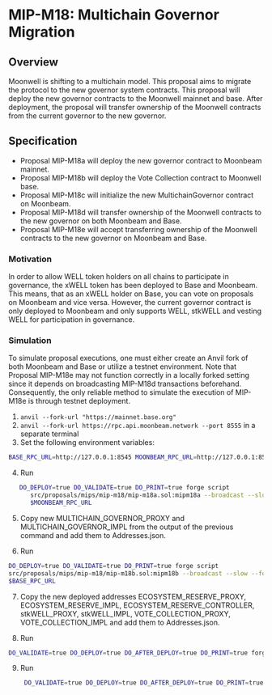 # MIP-M18: Multichain Governor Migration

## Overview

Moonwell is shifting to a multichain model. This proposal aims to migrate the
protocol to the new governor system contracts. This proposal will deploy the new
governor contracts to the Moonwell mainnet and base. After deployment, the
proposal will transfer ownership of the Moonwell contracts from the current
governor to the new governor.

## Specification

- Proposal MIP-M18a will deploy the new governor contract to Moonbeam mainnet.
- Proposal MIP-M18b will deploy the Vote Collection contract to Moonwell base.
- Proposal MIP-M18c will initialize the new MultichainGovernor contract on
  Moonbeam.
- Proposal MIP-M18d will transfer ownership of the Moonwell contracts to the new
  governor on both Moonbeam and Base.
- Proposal MIP-M18e will accept transferring ownership of the Moonwell contracts
  to the new governor on Moonbeam and Base.

### Motivation

In order to allow WELL token holders on all chains to participate in governance,
the xWELL token has been deployed to Base and Moonbeam. This means, that as an
xWELL holder on Base, you can vote on proposals on Moonbeam and vice versa.
However, the current governor contract is only deployed to Moonbeam and only
supports WELL, stkWELL and vesting WELL for participation in governance.

### Simulation

To simulate proposal executions, one must either create an Anvil fork of both
Moonbeam and Base or utilize a testnet environment. Note that Proposal MIP-M18e
may not function correctly in a locally forked setting since it depends on
broadcasting MIP-M18d transactions beforehand. Consequently, the only reliable
method to simulate the execution of MIP-M18e is through testnet deployment.

1. `anvil --fork-url "https://mainnet.base.org"`
2. `anvil --fork-url https://rpc.api.moonbeam.network --port 8555` in a separate
   terminal
3. Set the following environment variables:

```bash
BASE_RPC_URL=http://127.0.0.1:8545 MOONBEAM_RPC_URL=http://127.0.0.1:8555
```

4. Run

```bash
   DO_DEPLOY=true DO_VALIDATE=true DO_PRINT=true forge script
      src/proposals/mips/mip-m18/mip-m18a.sol:mipm18a --broadcast --slow --fork-url
      $MOONBEAM_RPC_URL
```

5. Copy new MULTICHAIN_GOVERNOR_PROXY and MULTICHAIN_GOVERNOR_IMPL from the
   output of the previous command and add them to Addresses.json.

6. Run

```bash
DO_DEPLOY=true DO_VALIDATE=true DO_PRINT=true forge script
src/proposals/mips/mip-m18/mip-m18b.sol:mipm18b --broadcast --slow --fork-url
$BASE_RPC_URL
```

7. Copy the new deployed addresses ECOSYSTEM_RESERVE_PROXY,
   ECOSYSTEM_RESERVE_IMPL, ECOSYSTEM_RESERVE_CONTROLLER, stkWELL_PROXY,
   stkWELL_IMPL, VOTE_COLLECTION_PROXY, VOTE_COLLECTION_IMPL and add them to
   Addresses.json.

8. Run

```bash
DO_VALIDATE=true DO_DEPLOY=true DO_AFTER_DEPLOY=true DO_PRINT=true forge script src/proposals/mips/mip-m18/mip-m18c.sol:mipm18c --slow --broadcast --fork-url $MOONBEAM_BASE_URL
```

9. Run

   ```bash
    DO_VALIDATE=true DO_DEPLOY=true DO_AFTER_DEPLOY=true DO_PRINT=true forge script src/proposals/mips/mip-m18/mip-m18d.sol:mipm18d --fork-url $MOONBEAM_BASE_URL
   ```
